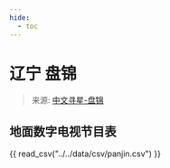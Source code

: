 ```yaml
---
hide:
  - toc
---
```


# 辽宁 盘锦

> 来源: [中文寻星-盘锦](http://dtmb.saoing.com/panjin.htm)

## 地面数字电视节目表

{{ read_csv("../../data/csv/panjin.csv") }}
